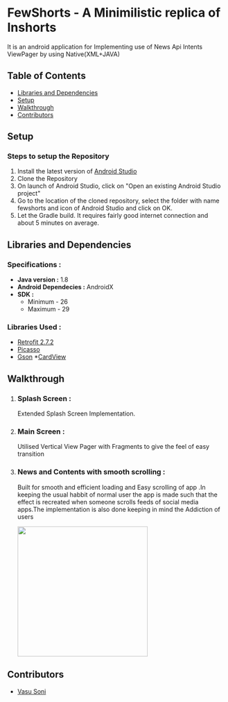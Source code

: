 # FewShorts - A Minimilistic replica of Inshorts


It is an android application for Implementing use of News Api Intents ViewPager by using Native(XML+JAVA) 

## Table of Contents
* [Libraries and Dependencies](#librariesanddependencies)
* [Setup](#setup)
* [Walkthrough](#walkthrough)
* [Contributors](#contributors)

## Setup
### Steps to setup the Repository
1. Install the latest version of [Android Studio](https://developer.android.com/studio)
2. Clone the Repository
3. On launch of Android Studio, click on "Open an existing Android Studio project"
4. Go to the location of the cloned repository, select the folder with name fewshorts and icon of Android Studio and click on OK.
5. Let the Gradle build. It requires fairly good internet connection and about 5 minutes on average.

## Libraries and Dependencies
### Specifications :
* **Java version :** 1.8
* **Android Dependecies :** AndroidX
* **SDK :**
  * Minimum - 26
  * Maximum - 29

### Libraries Used :
* [Retrofit 2.7.2](https://square.github.io/retrofit/)
* [Picasso](https://square.github.io/picasso/)
* [Gson](https://github.com/google/gson)
*[CardView](https://developer.android.com/reference/android/support/v7/widget/CardView)

## Walkthrough
1. ### Splash Screen : 
    Extended Splash Screen Implementation.
    
    
    
2. ### Main Screen : 
    Utilised Vertical View Pager with Fragments to give the feel of easy transition
    
    
    
3. ### News and Contents with smooth scrolling :
    Built for smooth and efficient loading and Easy scrolling of app .In keeping the usual habbit of normal user the app is made such that the effect is recreated when someone scrolls feeds of social media apps.The implementation is also done keeping in mind the Addiction of users   
    
    <img src="" width="300">
    

 
## Contributors
* [Vasu Soni](https://github.com/TreavVasu)
